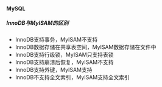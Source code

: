 #### MySQL

##### InnoDB与MyISAM的区别
 - InnoDB支持事务，MyISAM不支持
 - InnoDB数据存储在共享表空间，MyISAM数据存储在文件中
 - InnoDB支持行级锁，MyISAM只支持表锁
 - InnoDB支持崩溃后恢复，MyISAM不支持
 - InnoDB支持外键，MyISAM支持
 - InnoDB不支持全文索引，MyISAM支持全文索引

